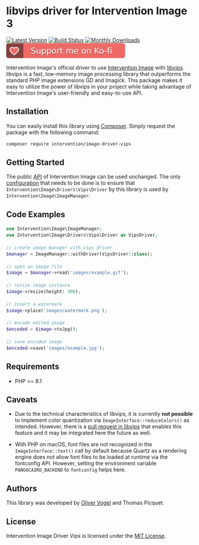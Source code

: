 # libvips driver for Intervention Image 3

[![Latest Version](https://img.shields.io/packagist/v/intervention/image-driver-vips.svg)](https://packagist.org/packages/intervention/image-driver-vips)
[![Build Status](https://github.com/Intervention/image-driver-vips/actions/workflows/run-tests.yml/badge.svg)](https://github.com/Intervention/image-driver-vips/actions)
[![Monthly Downloads](https://img.shields.io/packagist/dm/intervention/image-driver-vips.svg)](https://packagist.org/packages/intervention/image-driver-vips/stats)
[![Support me on Ko-fi](https://raw.githubusercontent.com/Intervention/image-driver-vips/develop/.github/images/support.svg)](https://ko-fi.com/interventionphp)

Intervention Image's official driver to use [Intervention Image](https://github.com/Intervention/image) with
[libvips](https://github.com/libvips/libvips). libvips is a fast, low-memory
image processing library that outperforms the standard PHP image extensions GD
and Imagick. This package makes it easy to utilize the power of libvips in your
project while taking advantage of Intervention Image's user-friendly and
easy-to-use API.

## Installation

You can easily install this library using [Composer](https://getcomposer.org).
Simply request the package with the following command:
    
```bash
composer require intervention/image-driver-vips
```

## Getting Started

The public [API](https://image.intervention.io/v3) of Intervention Image can be
used unchanged. The only [configuration](https://image.intervention.io/v3/basics/image-manager) that needs to be done is to ensure that
`Intervention\Image\Drivers\Vips\Driver` by this library is used by `Intervention\Image\ImageManager`.

## Code Examples

```php
use Intervention\Image\ImageManager;
use Intervention\Image\Drivers\Vips\Driver as VipsDriver;

// create image manager with vips driver
$manager = ImageManager::withDriver(VipsDriver::class);

// open an image file
$image = $manager->read('images/example.gif');

// resize image instance
$image->resize(height: 300);

// insert a watermark
$image->place('images/watermark.png');

// encode edited image
$encoded = $image->toJpg();

// save encoded image
$encoded->save('images/example.jpg');
```

## Requirements

- PHP >= 8.1

## Caveats

- Due to the technical characteristics of libvips, it is currently **not possible**
  to implement color quantization via `ImageInterface::reduceColors()` as
  intended. However, there is a [pull request in
  libvips](https://github.com/libvips/php-vips/issues/256#issuecomment-2575872401)
  that enables this feature and it may be integrated here the future as well.

- With PHP on macOS, font files are not recognized in the
  `ImageInterface::text()` call by default because Quartz as a rendering engine
  does not allow font files to be loaded at runtime via the fontconfig API.
  However, setting the environment variable `PANGOCAIRO_BACKEND` to
  `fontconfig` helps here.

## Authors

This library was developed by [Oliver Vogel](https://intervention.io) and Thomas Picquet.

## License

Intervention Image Driver Vips is licensed under the [MIT License](LICENSE).
